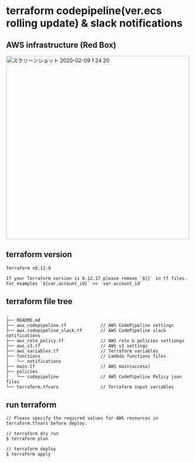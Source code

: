 # terraform codepipeline(ver.ecs rolling update) & slack notifications

## AWS infrastructure (Red Box)

<img width="500" alt="スクリーンショット 2020-02-09 1 24 20" src="https://user-images.githubusercontent.com/17561411/74088541-ec89c800-4ada-11ea-8e41-cbb2b91da2d0.png">

## terraform version
```
Terraform v0.12.9

If your Terraform version is 0.12.17 please remove `${}` in tf files.
For examples `${var.account_id}` >> `var.account_id`
```

## terraform file tree
```
.
├── README.md
├── aws_codepipeline.tf             // AWS CodePipeline settings 
├── aws_codepipeline_slack.tf       // AWS CodePipeline slack notifications
├── aws_role_policy.tf              // AWS role & policies settiongs
├── aws_s3.tf                       // AWS s3 settings
├── aws_variables.tf                // Terraform variables
├── functions                       // Lambda functions files
│   └── notifications
├── main.tf                         // AWS main(access)
├── policies                        
│   └── codepipeline                // AWS CodePipeline Policy json files
└── terraform.tfvars                // Terraform input variables
```

## run terraform

```
// Please specify the required values ​​for AWS resources in terraform.tfvars before deploy.

// terraform dry run
$ terraform plan

// terraform deploy
$ terraform apply
```